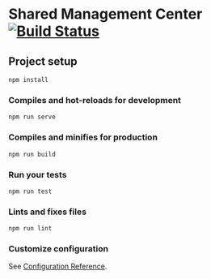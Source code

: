 # Shared Management Center [![Build Status](https://travis-ci.org/lcolok/smc.svg?branch=master)](https://travis-ci.org/lcolok/smc)

## Project setup
```
npm install
```

### Compiles and hot-reloads for development
```
npm run serve
```

### Compiles and minifies for production
```
npm run build
```

### Run your tests
```
npm run test
```

### Lints and fixes files
```
npm run lint
```

### Customize configuration
See [Configuration Reference](https://cli.vuejs.org/config/).
